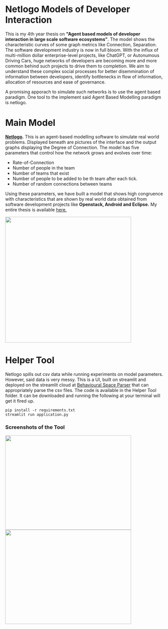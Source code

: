 # Netlogo Models of Developer Interaction
This is my 4th year thesis on **"Agent based models of developer interaction in large scale software ecosystems"**. The model shows the characteristic curves of some graph metrics like Connection, Separation. The software development industry is now in full bloom. With the influx of multi-million dollar enterprise-level projects, like ChatGPT, or Autonumous Driving Cars, huge networks of developers are becoming more and more common behind such projects to drive them to completion. We aim to understand these complex social processes for better disemmination of information between developers, identify bottlenecks in flow of information, allocation of resources and ease of governance.

A promising apporach to simulate such networks is to use the agent based paradigm. One tool to the implement said Agent Based Modelling paradigm is netlogo.

# Main Model

**[Netlogo](https://ccl.northwestern.edu/netlogo/download.shtml).** This is an agent-based modelling software to simulate real world problems. Displayed beneath are pictures of the interface and the output graphs displaying the Degree of Connection. The model has five parameters that control how the network grows and evolves over time:
* Rate-of-Connection
* Number of people in the team
* Number of teams that exist
* Number of people to be added to be th team after each tick.
* Number of random connections between teams

Using these parameters, we have built a model that shows high congruence with characteristics that are shown by real world data obtained from software development projects like **Openstack, Android and Eclipse.** My entire thesis is available [here.](https://github.com/SOUMEE2000/Netlogo-Models-of-Developer-Interaction/blob/main/Bachelor's%20Thesis/Bachelor_s_thesis_final_version.pdf)

<p>
<img src="https://github.com/SOUMEE2000/Netlogo-Models-of-Developer-Interaction/blob/main/Images/Interface.png?raw=true" height = "400">
</p>

# Helper Tool
Netlogo spills out csv data while running experiments on model parameters. However, said data is very messy. This is a UI, built on streamlit and deployed on the streamlit cloud at [Behavioural Space Parser](https://soumee2000-netlogo-models-of-deve-helper-toolapplication-0d427y.streamlit.app/) that can appropriately parse the csv files. The code is available in the Helper Tool folder. It can be downloaded and running the following at your terminal will get it fired up.
```
pip install -r requirements.txt
streamlit run application.py
```
### Screenshots of the Tool
<p>
<img src="https://github.com/SOUMEE2000/Netlogo-Models-of-Developer-Interaction/blob/main/Images/Interface_Helper.png?raw=true" height = "300" width = "400">
<img src="https://github.com/SOUMEE2000/Netlogo-Models-of-Developer-Interaction/blob/main/Images/Output_Helper.png?raw=true" height = "300" width="400">
</p>
